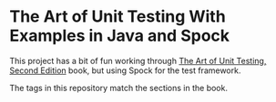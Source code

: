 # The Art of Unit Testing With Examples in Java and Spock

This project has a bit of fun working through [The Art of Unit Testing, Second Edition](http://www.manning.com/osherove2/) book, but using Spock for the test framework.

The tags in this repository match the sections in the book.
